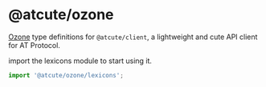 # @atcute/ozone

[Ozone](https://ozone.tools) type definitions for `@atcute/client`, a lightweight and cute API
client for AT Protocol.

import the lexicons module to start using it.

```ts
import '@atcute/ozone/lexicons';
```
